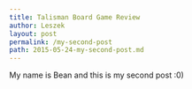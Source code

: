 ```yaml
---
title: Talisman Board Game Review
author: Leszek
layout: post
permalink: /my-second-post
path: 2015-05-24-my-second-post.md
---
```


My name is Bean and this is my second post :0)